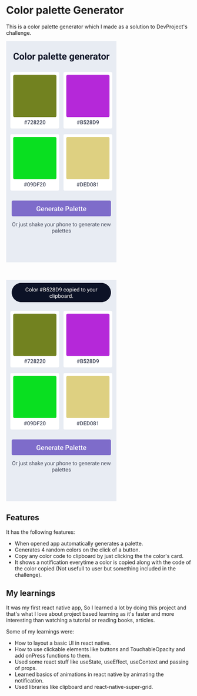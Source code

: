 # Color palette Generator

This is a color palette generator which I made as a solution to DevProject's challenge. 

<img src="screenshots/normal.png" alt="drawing" width="300"/>
<p>&nbsp;</p>
<img src="screenshots/notification.png" alt="drawing" width="300"/>

## Features

It has the following features:

- When opened app automatically generates a palette.
- Generates 4 random colors on the click of a button.
- Copy any color code to clipboard by just clicking the the color's card.
- It shows a notification everytime a color is copied along with the code of the color copied (Not usefull to user but something included in the challenge).

## My learnings

It was my first react native app, So I learned a lot by doing this project and that's what I love about project based learning as it's faster and more interesting than watching a tutorial or reading books, articles. 

Some of my learnings were: 

- How to layout a basic UI in react native.
- How to use clickable elements like buttons and TouchableOpacity and add onPress functions to them.
- Used some react stuff like useState, useEffect, useContext and passing of props.
- Learned basics of animations in react native by animating the notification.
- Used libraries like clipboard and react-native-super-grid.